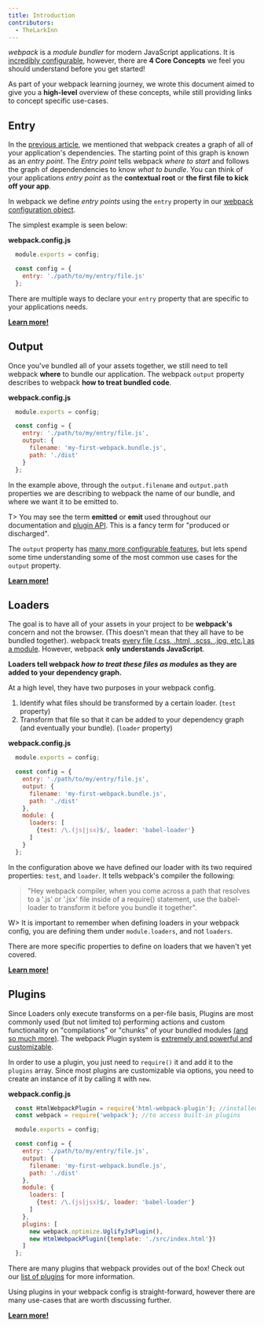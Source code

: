 ```yaml
---
title: Introduction
contributors:
  - TheLarkInn
---
```


*webpack* is a _module bundler_ for modern JavaScript applications. It is [incredibly configurable](./api/configuration), however, there are **4 Core Concepts** we feel you should understand before you get started!

As part of your webpack learning journey, we wrote this document aimed to give you a **high-level** overview of these concepts, while still providing links to concept specific use-cases.

## Entry

In the [previous article](./index), we mentioned that webpack creates a graph of all of your application's dependencies. The starting point of this graph is known as an _entry point_. The _Entry point_ tells webpack _where to start_ and follows the graph of dependendencies to know _what to bundle_. You can think of your applications _entry point_ as the **contextual root** or **the first file to kick off your app**.

In webpack we define _entry points_ using the `entry` property in our [webpack configuration object](./configuration).

The simplest example is seen below:

**webpack.config.js**

```javascript
  module.exports = config;

  const config = {
    entry: './path/to/my/entry/file.js'
  };

```

There are multiple ways to declare your `entry` property that are specific to your applications needs.

[**Learn more!**](./entry-points)

## Output

Once you've bundled all of your assets together, we still need to tell webpack **where** to bundle our application. The webpack `output` property describes to webpack **how to treat bundled code**.

**webpack.config.js**

```javascript
  module.exports = config;

  const config = {
    entry: './path/to/my/entry/file.js',
    output: {
      filename: 'my-first-webpack.bundle.js',
      path: './dist'
    }
  };
```

In the example above, through the `output.filename` and `output.path` properties we are describing to webpack the name of our bundle, and where we want it to be emitted to.

T> You may see the term **emitted** or **emit** used throughout our documentation and [plugin API](../api/plugins). This is a fancy term for "produced or discharged".

The `output` property has [many more configurable features](../api/configuration), but lets spend some time understanding some of the most common use cases for the `output` property.

[**Learn more!**](./output)


## Loaders

The goal is to have all of your assets in your project to be **webpack's** concern and not the browser. (This doesn't mean that they all have to be bundled together). webpack treats [every file (.css, .html, .scss, .jpg, etc.) as a module](./modules). However, webpack **only understands JavaScript**.

**Loaders tell webpack _how to treat these files as modules_ as they are added to your dependency graph.**

At a high level, they have two purposes in your webpack config.

1. Identify what files should be transformed by a certain loader. (`test` property)
2. Transform that file so that it can be added to your dependency graph (and eventually your bundle). (`loader` property)

**webpack.config.js**

```javascript
  module.exports = config;

  const config = {
    entry: './path/to/my/entry/file.js',
    output: {
      filename: 'my-first-webpack.bundle.js',
      path: './dist'
    },
    module: {
      loaders: [
        {test: /\.(js|jsx)$/, loader: 'babel-loader'}
      ]
    }
  };
```

In the configuration above we have defined our loader with its two required properties: `test`, and `loader`. It tells webpack's compiler the following:

> "Hey webpack compiler, when you come across a path that resolves to a '.js' or '.jsx' file inside of a require() statement, use the babel-loader to transform it before you bundle it together".

W> It is important to remember when defining loaders in your webpack config, you are defining them under `module.loaders`, and not `loaders`.

There are more specific properties to define on loaders that we haven't yet covered.

[**Learn more!**]('./loaders')

## Plugins

Since Loaders only execute transforms on a per-file basis, Plugins are most commonly used (but not limited to) performing actions and custom functionality on "compilations" or "chunks" of your bundled modules [(and so much more)](./plugins). The webpack Plugin system is [extremely and powerful and customizable](../api/plugins).

In order to use a plugin, you just need to `require()` it and add it to the `plugins` array. Since most plugins are customizable via options, you need to create an instance of it by calling it with `new`.

**webpack.config.js**

```javascript
  const HtmlWebpackPlugin = require('html-webpack-plugin'); //installed via npm
  const webpack = require('webpack'); //to access built-in plugins

  module.exports = config;

  const config = {
    entry: './path/to/my/entry/file.js',
    output: {
      filename: 'my-first-webpack.bundle.js',
      path: './dist'
    },
    module: {
      loaders: [
        {test: /\.(js|jsx)$/, loader: 'babel-loader'}
      ]
    },
    plugins: [
      new webpack.optimize.UglifyJsPlugin(),
      new HtmlWebpackPlugin({template: './src/index.html'})
    ]
  };
```

There are many plugins that webpack provides out of the box! Check out our [list of plugins](https://webpack.github.io/docs/list-of-plugins.html) for more information.

Using plugins in your webpack config is straight-forward, however there are many use-cases that are worth discussing further.

[**Learn more!**](./plugins)
